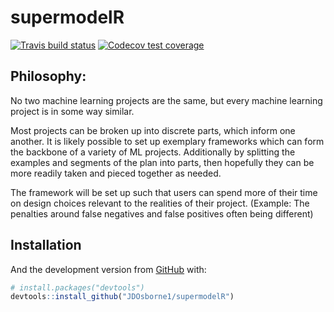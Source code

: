 
<!-- README.md is generated from README.Rmd. Please edit that file -->

# supermodelR

<!-- badges: start -->

[![Travis build
status](https://travis-ci.org/JDOsborne1/supermodelR.svg?branch=master)](https://travis-ci.org/JDOsborne1/supermodelR)
[![Codecov test
coverage](https://codecov.io/gh/JDOsborne1/supermodelR/branch/master/graph/badge.svg)](https://codecov.io/gh/JDOsborne1/supermodelR?branch=master)
<!-- badges: end -->

## Philosophy:

No two machine learning projects are the same, but every machine
learning project is in some way similar.

Most projects can be broken up into discrete parts, which inform one
another. It is likely possible to set up exemplary frameworks which can
form the backbone of a variety of ML projects. Additionally by splitting
the examples and segments of the plan into parts, then hopefully they
can be more readily taken and pieced together as needed.

The framework will be set up such that users can spend more of their
time on design choices relevant to the realities of their project.
(Example: The penalties around false negatives and false positives often
being different)

## Installation

And the development version from [GitHub](https://github.com/) with:

``` r
# install.packages("devtools")
devtools::install_github("JDOsborne1/supermodelR")
```
